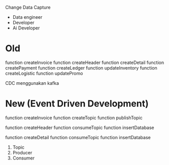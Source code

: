 Change Data Capture

- Data engineer
- Developer
- Ai Developer

# Old
function createInvoice
    function createHeader
    function createDetail
    function createPayment
    function createLedger
    function updateInventory
    function createLogistic
    function updatePromo

CDC menggunakan kafka

# New (Event Driven Development)
function createInvoice
    function createTopic
    function publishTopic

function createHeader
    function consumeTopic
    function insertDatabase

function createDetail
    function consumeTopic
    function insertDatabase

1. Topic
2. Producer
3. Consumer




